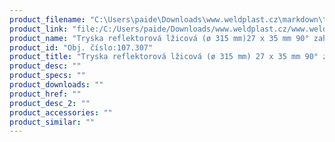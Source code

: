 ```yaml
---
product_filename: "C:\Users\paide\Downloads\www.weldplast.cz\markdown\tryska-reflektorova-lzicova-o-315-mm-27-x-35-mm-90-zahnuta.md"
product_link: "file:/C:/Users/paide/Downloads/www.weldplast.cz/www.weldplast.cz/sk/tryska-reflektorova-lzicova-o-315-mm-27-x-35-mm-90-zahnuta"
product_name: "Tryska reflektorová lžicová (ø 315 mm)27 x 35 mm 90° zahnutá"
product_id: "Obj. číslo:107.307"
product_title: "Tryska reflektorová lžicová (ø 315 mm) 27 x 35 mm 90° zahnutá | Weldplast"
product_desc: ""
product_specs: ""
product_downloads: ""
product_href: ""
product_desc_2: ""
product_accessories: ""
product_similar: ""
---
```

